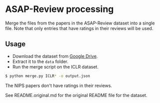 # ASAP-Review processing

Merge the files from the papers in the ASAP-Review dataset into a single file. Note that
only entries that have ratings in their reviews will be used.

## Usage

- Download the dataset from [Google Drive](https://drive.usercontent.google.com/download?id=1nJdljy468roUcKLbVwWUhMs7teirah75&export=download&authuser=0).
- Extract it to the `data` folder.
- Run the merge script on the ICLR dataset.
```bash
$ python merge.py ICLR* -o output.json
```

The NIPS papers don't have ratings in their reviews.

See README.original.md for the original README file for the dataset.
